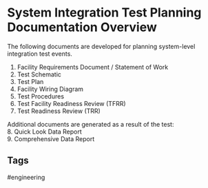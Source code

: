 # System Integration Test Planning Documentation Overview

The following documents are developed for planning system-level integration test events.  

1. Facility Requirements Document / Statement of Work  
2. Test Schematic  
3. Test Plan  
4. Facility Wiring Diagram  
5. Test Procedures  
6. Test Facility Readiness Review (TFRR)  
7. Test Readiness Review (TRR)  

Additional documents are generated as a result of the test:  
8. Quick Look Data Report  
9. Comprehensive Data Report  

## Tags
#engineering
